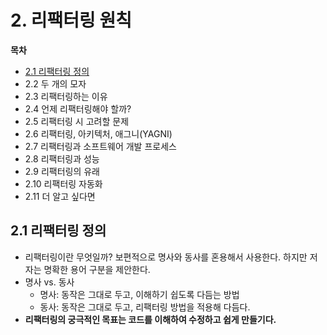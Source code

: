 # 2. 리팩터링 원칙

**목차**

- [2.1 리팩터링 정의](#21-리팩터링-정의)
- 2.2 두 개의 모자
- 2.3 리팩터링하는 이유
- 2.4 언제 리팩터링해야 할까?
- 2.5 리팩터링 시 고려할 문제
- 2.6 리팩터링, 아키텍처, 애그니(YAGNI)
- 2.7 리팩터링과 소프트웨어 개발 프로세스
- 2.8 리팩터링과 성능
- 2.9 리팩터링의 유래
- 2.10 리팩터링 자동화
- 2.11 더 알고 싶다면

## 2.1 리팩터링 정의

- 리팩터링이란 무엇일까? 보편적으로 명사와 동사를 혼용해서 사용한다. 하지만 저자는 명확한 용어 구분을 제안한다.
- 명사 vs. 동사
    - 명사: 동작은 그대로 두고, 이해하기 쉽도록 다듬는 방법
    - 동사: 동작은 그대로 두고, 리팩터링 방법을 적용해 다듬다.
- **리팩터링의 궁극적인 목표는 코드를 이해하여 수정하고 쉽게 만들기다.**
